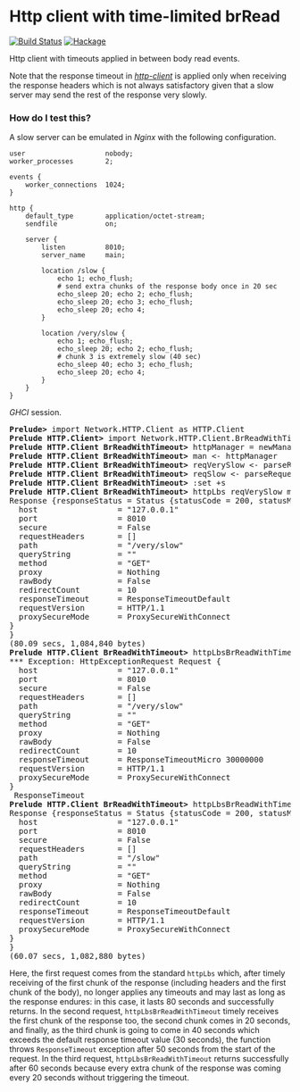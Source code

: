 Http client with time-limited brRead
====================================

[![Build Status](https://github.com/lyokha/http-client-brread-timeout/workflows/CI/badge.svg)](https://github.com/lyokha/http-client-brread-timeout/actions?query=workflow%3ACI)
[![Hackage](https://img.shields.io/hackage/v/http-client-brread-timeout.svg?label=hackage%20%7C%20http-client-brread-timeout&logo=haskell&logoColor=%239580D1)](https://hackage.haskell.org/package/http-client-brread-timeout)

Http client with timeouts applied in between body read events.

Note that the response timeout in
[*http-client*](https://github.com/snoyberg/http-client) is applied only when
receiving the response headers which is not always satisfactory given that a
slow server may send the rest of the response very slowly.

### How do I test this?

A slow server can be emulated in *Nginx* with the following configuration.

```nginx
user                    nobody;
worker_processes        2;

events {
    worker_connections  1024;
}

http {
    default_type        application/octet-stream;
    sendfile            on;

    server {
        listen          8010;
        server_name     main;

        location /slow {
            echo 1; echo_flush;
            # send extra chunks of the response body once in 20 sec
            echo_sleep 20; echo 2; echo_flush;
            echo_sleep 20; echo 3; echo_flush;
            echo_sleep 20; echo 4;
        }

        location /very/slow {
            echo 1; echo_flush;
            echo_sleep 20; echo 2; echo_flush;
            # chunk 3 is extremely slow (40 sec)
            echo_sleep 40; echo 3; echo_flush;
            echo_sleep 20; echo 4;
        }
    }
}
```

*GHCI* session.

<pre>
<b>Prelude&gt;</b> import Network.HTTP.Client as HTTP.Client
<b>Prelude HTTP.Client&gt;</b> import Network.HTTP.Client.BrReadWithTimeout as BrReadWithTimeout
<b>Prelude HTTP.Client BrReadWithTimeout&gt;</b> httpManager = newManager defaultManagerSettings
<b>Prelude HTTP.Client BrReadWithTimeout&gt;</b> man &lt;- httpManager
<b>Prelude HTTP.Client BrReadWithTimeout&gt;</b> reqVerySlow &lt;- parseRequest "GET http://127.0.0.1:8010/very/slow"
<b>Prelude HTTP.Client BrReadWithTimeout&gt;</b> reqSlow &lt;- parseRequest "GET http://127.0.0.1:8010/slow"
<b>Prelude HTTP.Client BrReadWithTimeout&gt;</b> :set +s
<b>Prelude HTTP.Client BrReadWithTimeout&gt;</b> httpLbs reqVerySlow man
Response {responseStatus = Status {statusCode = 200, statusMessage = "OK"}, responseVersion = HTTP/1.1, responseHeaders = [("Server","nginx/1.22.0"),("Date","Thu, 23 Jun 2022 22:04:02 GMT"),("Content-Type","application/octet-stream"),("Transfer-Encoding","chunked"),("Connection","keep-alive")], responseBody = "1\n2\n3\n4\n", responseCookieJar = CJ {expose = []}, responseClose' = ResponseClose, responseOriginalRequest = Request {
  host                 = "127.0.0.1"
  port                 = 8010
  secure               = False
  requestHeaders       = []
  path                 = "/very/slow"
  queryString          = ""
  method               = "GET"
  proxy                = Nothing
  rawBody              = False
  redirectCount        = 10
  responseTimeout      = ResponseTimeoutDefault
  requestVersion       = HTTP/1.1
  proxySecureMode      = ProxySecureWithConnect
}
}
(80.09 secs, 1,084,840 bytes)
<b>Prelude HTTP.Client BrReadWithTimeout&gt;</b> httpLbsBrReadWithTimeout reqVerySlow man
&ast;&ast;&ast; Exception: HttpExceptionRequest Request {
  host                 = "127.0.0.1"
  port                 = 8010
  secure               = False
  requestHeaders       = []
  path                 = "/very/slow"
  queryString          = ""
  method               = "GET"
  proxy                = Nothing
  rawBody              = False
  redirectCount        = 10
  responseTimeout      = ResponseTimeoutMicro 30000000
  requestVersion       = HTTP/1.1
  proxySecureMode      = ProxySecureWithConnect
}
 ResponseTimeout
<b>Prelude HTTP.Client BrReadWithTimeout&gt;</b> httpLbsBrReadWithTimeout reqSlow man
Response {responseStatus = Status {statusCode = 200, statusMessage = "OK"}, responseVersion = HTTP/1.1, responseHeaders = [("Server","nginx/1.22.0"),("Date","Thu, 23 Jun 2022 22:08:46 GMT"),("Content-Type","application/octet-stream"),("Transfer-Encoding","chunked"),("Connection","keep-alive")], responseBody = "1\n2\n3\n4\n", responseCookieJar = CJ {expose = []}, responseClose' = ResponseClose, responseOriginalRequest = Request {
  host                 = "127.0.0.1"
  port                 = 8010
  secure               = False
  requestHeaders       = []
  path                 = "/slow"
  queryString          = ""
  method               = "GET"
  proxy                = Nothing
  rawBody              = False
  redirectCount        = 10
  responseTimeout      = ResponseTimeoutDefault
  requestVersion       = HTTP/1.1
  proxySecureMode      = ProxySecureWithConnect
}
}
(60.07 secs, 1,082,880 bytes)
</pre>

Here, the first request comes from the standard `httpLbs` which, after timely
receiving of the first chunk of the response (including headers and the first
chunk of the body), no longer applies any timeouts and may last as long as the
response endures: in this case, it lasts 80 seconds and successfully returns.
In the second request, `httpLbsBrReadWithTimeout` timely receives the first
chunk of the response too, the second chunk comes in 20 seconds, and finally,
as the third chunk is going to come in 40 seconds which exceeds the default
response timeout value (30 seconds), the function throws `ResponseTimeout`
exception after 50 seconds from the start of the request. In the third request,
`httpLbsBrReadWithTimeout` returns successfully after 60 seconds because every
extra chunk of the response was coming every 20 seconds without triggering the
timeout.

